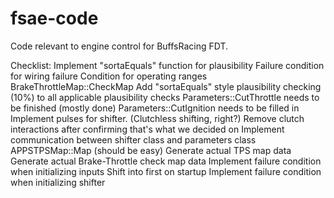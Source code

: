 # fsae-code
Code relevant to engine control for BuffsRacing FDT.

Checklist:
Implement "sortaEquals" function for plausibility
Failure condition for wiring failure
Condition for operating ranges
BrakeThrottleMap::CheckMap
Add "sortaEquals" style plausibility checking (10%) to all applicable plausibility checks
Parameters::CutThrottle needs to be finished (mostly done)
Parameters::CutIgnition needs to be filled in
Implement pulses for shifter. (Clutchless shifting, right?)
Remove clutch interactions after confirming that's what we decided on
Implement communication between shifter class and parameters class
APPSTPSMap::Map (should be easy)
Generate actual TPS map data
Generate actual Brake-Throttle check map data
Implement failure condition when initializing inputs
Shift into first on startup
Implement failure condition when initializing shifter

